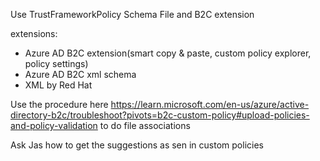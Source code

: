 

Use TrustFrameworkPolicy Schema File and B2C extension 

extensions:
- Azure AD B2C extension(smart copy & paste, custom policy explorer, policy settings)
- Azure AD B2C xml schema 
- XML by Red Hat



Use the procedure here https://learn.microsoft.com/en-us/azure/active-directory-b2c/troubleshoot?pivots=b2c-custom-policy#upload-policies-and-policy-validation to do file associations  

Ask Jas how to get the suggestions as sen in custom policies 